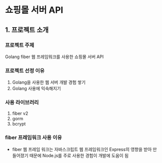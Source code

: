 # 쇼핑몰 서버 API

## 1. 프로젝트 소개

### 프로젝트 주제

Golang fiber 웹 프레임워크를 사용한 쇼핑몰 서버 API

### 프로젝트 선정 이유

1. Golang을 사용한 웹 서버 개발 경험 쌓기
2. Golang 사용에 익숙해지기

### 사용 라이브러리

1. fiber v2
2. gorm
3. bcrypt

### fiber 프레임워크 사용 이유

- fiber 웹 프레임 워크는 자바스크립트 웹 프레임워크인 Express의 영향을 받아 만들어졌기 때문에 Node.js를 주로 사용한 경험이 개발에 도움이 됨
